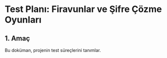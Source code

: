 
# **Test Planı: Firavunlar ve Şifre Çözme Oyunları**

## **1. Amaç**

Bu doküman, projenin test süreçlerini tanımlar.
